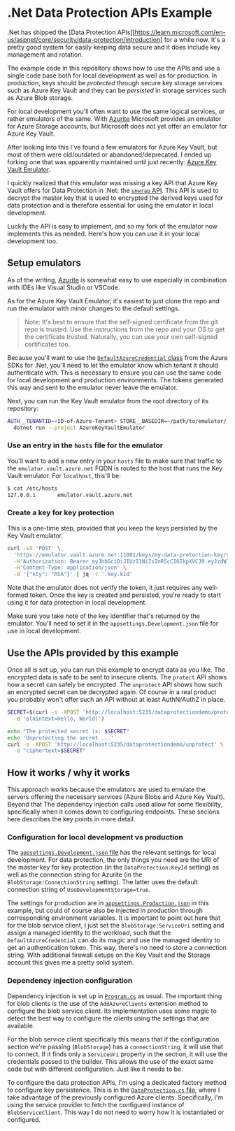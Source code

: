 # .Net Data Protection APIs Example

.Net has shipped the [Data Protection APIs][https://learn.microsoft.com/en-us/aspnet/core/security/data-protection/introduction]
for a while now. It's a pretty good system for easily keeping data secure and it
does include key management and rotation.

The example code in this repository shows how to use the APIs and use a single
code base both for local development as well as for production. In production,
keys should be _protected_ through secure key storage services such as Azure Key
Vault and they can be _persisted_ in storage services such as Azure Blob storage.

For local development you'll often want to use the same logical services, or
rather emulators of the same. With [Azurite](https://learn.microsoft.com/en-us/azure/storage/common/storage-use-azurite)
Microsoft provides an emulator for Azure Storage accounts, but Microsoft does
not yet offer an emulator for Azure Key Vault.

After looking into this I've found a few emulators for Azure Key Vault, but
most of them were old/outdated or abandoned/deprecated. I ended up forking one
that was apparently maintained until just recently:
[Azure Key Vault Emulator](https://github.com/rokeller/azure-keyvault-emulator).

I quickly realized that this emulator was missing a key API that Azure Key Vault
offers for Data Protection in .Net: the [`unwrap` API](https://learn.microsoft.com/en-us/rest/api/keyvault/keys/unwrap-key/unwrap-key).
This API is used to decrypt the master key that is used to encrypted the derived
keys used for data protection and is therefore essential for using the emulator
in local development.

Luckily the API is easy to implement, and so my fork of the emulator now
implements this as needed. Here's how you can use it in your local development
too.

## Setup emulators

As of the writing, [Azurite](https://learn.microsoft.com/en-us/azure/storage/common/storage-use-azurite)
is somewhat easy to use especially in combination with IDEs like Visual Studio
or VSCode.

As for the Azure Key Vault Emulator, it's easiest to just clone the repo and
run the emulator with minor changes to the default settings.

> Note: It's best to ensure that the self-signed certificate from the git repo
  is trusted. Use the instructions from the repo and your OS to get the
  certificate trusted. Naturally, you can use your own self-signed certificates
  too.

Because you'll want to use the [`DefaultAzureCredential` class](https://learn.microsoft.com/en-us/dotnet/api/azure.identity.defaultazurecredential)
from the Azure SDKs for .Net, you'll need to let the emulator know which tenant
it should authenticate with. This is necessary to ensure you can use the same
code for local development and production environments. The tokens generated
this way and sent to the emulator never leave the emulator.

Next, you can run the Key Vault emulator from the root directory of its
repository:

```bash
AUTH__TENANTID=<ID-of-Azure-Tenant> STORE__BASEDIR=~/path/to/emulator/.vault \
  dotnet run --project AzureKeyVaultEmulator
```

### Use an entry in the `hosts` file for the emulator

You'll want to add a new entry in your `hosts` file to make sure that traffic
to the `emulator.vault.azure.net` FQDN is routed to the host that runs the
Key Vault emulator. For `localhost`, this'll be:

```bash
$ cat /etc/hosts
127.0.0.1       emulator.vault.azure.net
```

### Create a key for key protection

This is a one-time step, provided that you keep the keys persisted by the Key
Vault emulator.

```bash
curl -sX 'POST' \
  'https://emulator.vault.azure.net:11001/keys/my-data-protection-key/create' \
  -H'Authorization: Bearer eyJhbGciOiJIUzI1NiIsInR5cCI6IkpXVCJ9.eyJzdWIiOiIxMjM0NTY3ODkwIiwibmFtZSI6IkpvaG4gRG9lIiwiaWF0IjoxNTE2MjM5MDIyLCJleHAiOjIwOTAyMzkwMjIsImlzcyI6Imh0dHBzOi8vbG9jYWxob3N0OjUwMDEvIn0.4Uq1vEBCqwxAggZg-IwCE9tfuAUtyrte5IiVRxN5JuI' \
  -H'Content-Type: application/json' \
  -d '{"kty": "RSA"}' | jq -r '.key.kid'
```

Note that the emulator does not verify the token, it just requires any
well-formed token. Once the key is created and persisted, you're ready to start
using it for data protection in local development.

Make sure you take note of the key identifier that's returned by the emulator.
You'll need to set it in the `appsettings.Development.json` file for use in
local development.

## Use the APIs provided by this example

Once all is set up, you can run this example to encrypt data as you like. The
encrypted data is safe to be sent to insecure clients. The `protect` API shows
how a secret can safely be encrypted. The `unprotect` API shows how such an
encrypted secret can be decrypted again. Of course in a real product you
probably won't offer such an API without at least AuthN/AuthZ in place.

```bash
SECRET=$(curl -s -XPOST 'http://localhost:5235/dataprotectiondemo/protect' \
  -d 'plaintext=Hello, World!')

echo "The protected secret is: $SECRET"
echo 'Unprotecting the secret ...'
curl -s -XPOST 'http://localhost:5235/dataprotectiondemo/unprotect' \
  -d "ciphertext=$SECRET"
```

## How it works / why it works

This approach works because the emulators are used to emulate the servers
offering the necessary services (Azure Blobs and Azure Key Vault). Beyond that
The dependency injection calls used allow for some flexibility, specifically
when it comes down to configuring endpoints. These secions here describes the
key points in more detail.

### Configuration for local development vs production

The [`appsettings.Development.json` file](./appsettings.Development.json) has
the relevant settings for local development. For data protection, the only
things you need are the URI of the master key for key protection (in the
`DataProtection:KeyId` setting) as well as the connection string for Azurite
(in the `BlobStorage:ConnectionString` setting). The latter uses the default
connection string of `UseDevelopmentStorage=true`.

The settings for production are in [`appsettings.Production.json`](./appsettings.Production.json)
in this example, but could of course also be injected in production through
corresponding environment variables. It is important to point out here that for
the blob service client, I just set the `BlobStorage:ServiceUri` setting and
assign a managed identity to the workload, such that the `DefaultAzureCredential`
can do its magic and use the managed identity to get an authentication token.
This way, there's no need to store a connection string. With additional firewall
setups on the Key Vault and the Storage account this gives me a pretty solid
system.

### Dependency injection configuration

Dependency injection is set up in [`Program.cs`](./Program.cs) as usual. The
important thing for blob clients is the use of the `AddAzureClients` extension
method to configure the blob service client. Its implementation uses some magic
to detect the best way to configure the clients using the settings that are
available.

For the blob service client specifically this means that if the configuration
section we're passing (`BlobStorage`) has a `connectionString`, it will use
that to connect. If it finds only a `ServiceUri` property in the section, it
will use the credentials passed to the builder. This allows the use of the exact
same code but with different configuration. Just like it needs to be.

To configure the data protection APIs, I'm using a dedicated factory method to
configure key persistence. This is in the [`DataProtection.cs` file](./DataProtection.cs),
where I take advantage of the previously configured Azure clients. Specifically,
I'm using the service provider to fetch the configured instance of
`BlobServiceClient`. This way I do not need to worry how it is instantiated or
configured.
